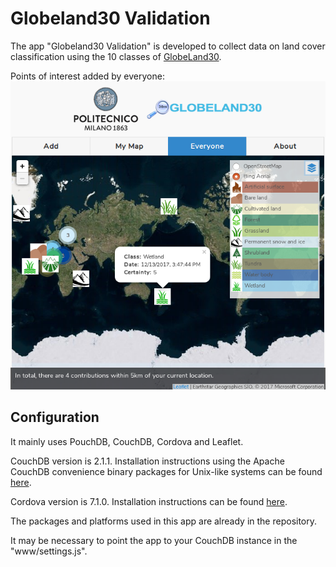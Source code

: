 # Globeland30 Validation

The app "Globeland30 Validation" is developed to collect data on land cover classification using the 10 classes of [GlobeLand30](http://www.globallandcover.com/GLC30Download/index.aspx).

Points of interest added by everyone:
![everyonePois](screenshots/everyonePois.png)

## Configuration
It mainly uses PouchDB, CouchDB, Cordova and Leaflet.

CouchDB version is 2.1.1. Installation instructions using the Apache CouchDB convenience binary packages for Unix-like systems can be found [here](http://docs.couchdb.org/en/2.1.1/install/unix.html).

Cordova version is 7.1.0. Installation instructions can be found [here](https://cordova.apache.org/docs/en/latest/guide/cli/).

The packages and platforms used in this app are already in the repository.

It may be necessary to point the app to your CouchDB instance in the "www/settings.js".
